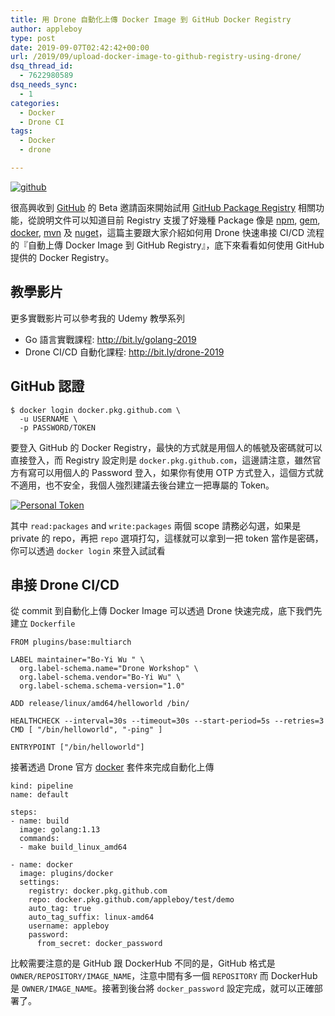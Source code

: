 ```yaml
---
title: 用 Drone 自動化上傳 Docker Image 到 GitHub Docker Registry
author: appleboy
type: post
date: 2019-09-07T02:42:42+00:00
url: /2019/09/upload-docker-image-to-github-registry-using-drone/
dsq_thread_id:
  - 7622980589
dsq_needs_sync:
  - 1
categories:
  - Docker
  - Drone CI
tags:
  - Docker
  - drone

---
```

[![github][1]][1]

很高興收到 [GitHub][2] 的 Beta 邀請函來開始試用 [GitHub Package Registry][3] 相關功能，從說明文件可以知道目前 Registry 支援了好幾種 Package 像是 [npm][4], [gem][5], [docker][6], [mvn][7] 及 [nuget][8]，這篇主要跟大家介紹如何用 Drone 快速串接 CI/CD 流程的『自動上傳 Docker Image 到 GitHub Registry』，底下來看看如何使用 GitHub 提供的 Docker Registry。

<!--more-->

## 教學影片

更多實戰影片可以參考我的 Udemy 教學系列

  * Go 語言實戰課程: <http://bit.ly/golang-2019>
  * Drone CI/CD 自動化課程: <http://bit.ly/drone-2019>

## GitHub 認證

<pre><code class="language-bash">$ docker login docker.pkg.github.com \
  -u USERNAME \
  -p PASSWORD/TOKEN</code></pre>

要登入 GitHub 的 Docker Registry，最快的方式就是用個人的帳號及密碼就可以直接登入，而 Registry 設定則是 `docker.pkg.github.com`，這邊請注意，雖然官方有寫可以用個人的 Password 登入，如果你有使用 OTP 方式登入，這個方式就不適用，也不安全，我個人強烈建議去後台建立一把專屬的 Token。

[![Personal Token][9]][9]

其中 `read:packages` and `write:packages` 兩個 scope 請務必勾選，如果是 private 的 repo，再把 `repo` 選項打勾，這樣就可以拿到一把 token 當作是密碼，你可以透過 `docker login` 來登入試試看

## 串接 Drone CI/CD

從 commit 到自動化上傳 Docker Image 可以透過 Drone 快速完成，底下我們先建立 `Dockerfile`

<pre><code class="language-dockerfile">FROM plugins/base:multiarch

LABEL maintainer="Bo-Yi Wu <appleboy.tw@gmail.com>" \
  org.label-schema.name="Drone Workshop" \
  org.label-schema.vendor="Bo-Yi Wu" \
  org.label-schema.schema-version="1.0"

ADD release/linux/amd64/helloworld /bin/

HEALTHCHECK --interval=30s --timeout=30s --start-period=5s --retries=3 CMD [ "/bin/helloworld", "-ping" ]

ENTRYPOINT ["/bin/helloworld"]</code></pre>

接著透過 Drone 官方 [docker][10] 套件來完成自動化上傳

<pre><code class="language-yaml">kind: pipeline
name: default

steps:
- name: build
  image: golang:1.13
  commands:
  - make build_linux_amd64

- name: docker
  image: plugins/docker
  settings:
    registry: docker.pkg.github.com
    repo: docker.pkg.github.com/appleboy/test/demo
    auto_tag: true
    auto_tag_suffix: linux-amd64
    username: appleboy
    password:
      from_secret: docker_password</code></pre>

比較需要注意的是 GitHub 跟 DockerHub 不同的是，GitHub 格式是 `OWNER/REPOSITORY/IMAGE_NAME`，注意中間有多一個 `REPOSITORY` 而 DockerHub 是 `OWNER/IMAGE_NAME`。接著到後台將 `docker_password` 設定完成，就可以正確部署了。

 [1]: https://lh3.googleusercontent.com/tR9wbUwpzzbEUnDDsZlo0jnL1AaTZRLo-T4D7Dz-PE5mN9cj6vQ94bJVzoOdUPlZtJEjxkxJvCe5WFgzKyclj94HBZdo9FMCnY5_b98ZG88pGN5v9A6jLSbY-dnz2oetLiuSi1pYI7E=w1920-h1080 "github"
 [2]: https://github.com
 [3]: https://help.github.com/en/articles/about-github-package-registry
 [4]: https://help.github.com/en/articles/configuring-npm-for-use-with-github-package-registry/
 [5]: https://help.github.com/en/articles/configuring-rubygems-for-use-with-github-package-registry/
 [6]: https://help.github.com/en/articles/configuring-docker-for-use-with-github-package-registry/
 [7]: https://help.github.com/en/articles/configuring-apache-maven-for-use-with-github-package-registry/
 [8]: https://help.github.com/en/articles/configuring-nuget-for-use-with-github-package-registry/
 [9]: https://lh3.googleusercontent.com/wLdNdGGODCbl1RKxsIg4SANzxrivIIH-IJA2zKd4FfWhtFRoVykQD4qs0GbxbOrZJuKooRhmI6R8WM0r41rDo0Asv7NdObXfGorcORR7YhYPlko91P22kXHgIMlRL1-WdnOkxtGxOo0=w1920-h1080 "Personal Token"
 [10]: http://plugins.drone.io/drone-plugins/drone-docker/